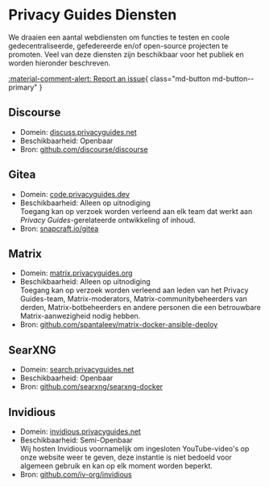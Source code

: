 # Privacy Guides Diensten

We draaien een aantal webdiensten om functies te testen en coole gedecentraliseerde, gefedereerde en/of open-source projecten te promoten. Veel van deze diensten zijn beschikbaar voor het publiek en worden hieronder beschreven.

[:material-comment-alert: Report an issue](https://discuss.privacyguides.net/c/services/2){ class="md-button md-button--primary" }

## Discourse

- Domein: [discuss.privacyguides.net](https://discuss.privacyguides.net)
- Beschikbaarheid: Openbaar
- Bron: [github.com/discourse/discourse](https://github.com/discourse/discourse)

## Gitea

- Domein: [code.privacyguides.dev](https://code.privacyguides.dev)
- Beschikbaarheid: Alleen op uitnodiging  
  Toegang kan op verzoek worden verleend aan elk team dat werkt aan *Privacy Guides*-gerelateerde ontwikkeling of inhoud.
- Bron: [snapcraft.io/gitea](https://snapcraft.io/gitea)

## Matrix

- Domein: [matrix.privacyguides.org](https://matrix.privacyguides.org)
- Beschikbaarheid: Alleen op uitnodiging  
  Toegang kan op verzoek worden verleend aan leden van het Privacy Guides-team, Matrix-moderators, Matrix-communitybeheerders van derden, Matrix-botbeheerders en andere personen die een betrouwbare Matrix-aanwezigheid nodig hebben.
- Bron: [github.com/spantaleev/matrix-docker-ansible-deploy](https://github.com/spantaleev/matrix-docker-ansible-deploy)

## SearXNG

- Domein: [search.privacyguides.net](https://search.privacyguides.net)
- Beschikbaarheid: Openbaar
- Bron: [github.com/searxng/searxng-docker](https://github.com/searxng/searxng-docker)

## Invidious

- Domein: [invidious.privacyguides.net](https://invidious.privacyguides.net)
- Beschikbaarheid: Semi-Openbaar  
  Wij hosten Invidious voornamelijk om ingesloten YouTube-video's op onze website weer te geven, deze instantie is niet bedoeld voor algemeen gebruik en kan op elk moment worden beperkt.
- Bron: [github.com/iv-org/invidious](https://github.com/iv-org/invidious)
